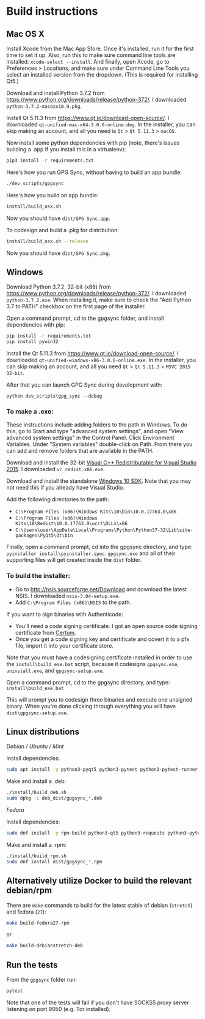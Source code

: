 # Build instructions

## Mac OS X

Install Xcode from the Mac App Store. Once it's installed, run it for the first time to set it up. Also, run this to make sure command line tools are installed: `xcode-select --install`. And finally, open Xcode, go to Preferences > Locations, and make sure under Command Line Tools you select an installed version from the dropdown. (This is required for installing Qt5.)

Download and install Python 3.7.2 from https://www.python.org/downloads/release/python-372/. I downloaded `python-3.7.2-macosx10.9.pkg`.

Install Qt 5.11.3 from https://www.qt.io/download-open-source/. I downloaded `qt-unified-mac-x64-3.0.6-online.dmg`. In the installer, you can skip making an account, and all you need is `Qt` > `Qt 5.11.3` > `macOS`.

Now install some python dependencies with pip (note, there's issues building a .app if you install this in a virtualenv):

```sh
pip3 install -r requirements.txt
```

Here's how you run GPG Sync, without having to build an app bundle:

```sh
./dev_scripts/gpgsync
```

Here's how you build an app bundle:

```sh
install/build_osx.sh
```

Now you should have `dist/GPG Sync.app`.

To codesign and build a .pkg for distribution:

```sh
install/build_osx.sh --release
```

Now you should have `dist/GPG Sync.pkg`.

## Windows

Download Python 3.7.2, 32-bit (x86) from https://www.python.org/downloads/release/python-372/. I downloaded `python-3.7.2.exe`. When installing it, make sure to check the "Add Python 3.7 to PATH" checkbox on the first page of the installer.

Open a command prompt, cd to the gpgsync folder, and install dependencies with pip:

```cmd
pip install -r requirements.txt
pip install pywin32
```

Install the Qt 5.11.3 from https://www.qt.io/download-open-source/. I downloaded `qt-unified-windows-x86-3.0.6-online.exe`. In the installer, you can skip making an account, and all you need `Qt` > `Qt 5.11.3` > `MSVC 2015 32-bit`.

After that you can launch GPG Sync during development with:

```
python dev_scripts\gpg_sync --debug
```

### To make a .exe:

These instructions include adding folders to the path in Windows. To do this, go to Start and type "advanced system settings", and open "View advanced system settings" in the Control Panel. Click Environment Variables. Under "System variables" double-click on Path. From there you can add and remove folders that are available in the PATH.

Download and install the 32-bit [Visual C++ Redistributable for Visual Studio 2015](https://www.microsoft.com/en-us/download/details.aspx?id=48145). I downloaded `vc_redist.x86.exe`.

Download and install the standalone [Windows 10 SDK](https://dev.windows.com/en-us/downloads/windows-10-sdk). Note that you may not need this if you already have Visual Studio.

Add the following directories to the path:

* `C:\Program Files (x86)\Windows Kits\10\bin\10.0.17763.0\x86`
* `C:\Program Files (x86)\Windows Kits\10\Redist\10.0.17763.0\ucrt\DLLs\x86`
* `C:\Users\user\AppData\Local\Programs\Python\Python37-32\Lib\site-packages\PyQt5\Qt\bin`

Finally, open a command prompt, cd into the gpgsync directory, and type: `pyinstaller install\pyinstaller.spec`. `gpgsync.exe` and all of their supporting files will get created inside the `dist` folder.

### To build the installer:

* Go to http://nsis.sourceforge.net/Download and download the latest NSIS. I downloaded `nsis-3.04-setup.exe`.
* Add `C:\Program Files (x86)\NSIS` to the path.

If you want to sign binaries with Authenticode:

* You'll need a code signing certificate. I got an open source code signing certificate from [Certum](https://www.certum.eu/certum/cert,offer_en_open_source_cs.xml).
* Once you get a code signing key and certificate and covert it to a pfx file, import it into your certificate store.

Note that you must have a codesigning certificate installed in order to use the `install\build_exe.bat` script, because it codesigns `gpgsync.exe`, `uninstall.exe`, and `gpgsync-setup.exe`.

Open a command prompt, cd to the gpgsync directory, and type: `install\build_exe.bat`

This will prompt you to codesign three binaries and execute one unsigned binary. When you're done clicking through everything you will have `dist\gpgsync-setup.exe`.


## Linux distributions

*Debian / Ubuntu / Mint*

Install dependencies:

```sh
sudo apt install -y python3-pyqt5 python3-pytest python3-pytest-runner python3-stdeb python3-requests python3-socks python3-packaging python3-dateutil gnupg2
```

Make and install a .deb:

```sh
./install/build_deb.sh
sudo dpkg -i deb_dist/gpgsync_*.deb
```

*Fedora*

Install dependencies:

```sh
sudo dnf install -y rpm-build python3-qt5 python3-requests python3-pytest-runner python3-packaging python3-dateutil gnupg2
```

Make and install a .rpm:

```sh
./install/build_rpm.sh
sudo dnf install dist/gpgsync_*.rpm
```

## Alternatively utilize Docker to build the relevant debian/rpm

There are `make` commands to build for the latest stable of debian (`stretch`)
and fedora (`27`):

```sh
make build-fedora27-rpm
```

or

```sh
make build-debianstretch-deb
```

## Run the tests

From the `gpgsync` folder run:

```sh
pytest
```

Note that one of the tests will fail if you don't have SOCKS5 proxy server listening on port 9050 (e.g. Tor installed).
